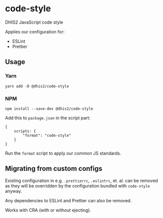 <!-- @format -->

# code-style

DHIS2 JavaScript code style

Applies our configuration for:

-   ESLint
-   Prettier

## Usage

### Yarn

```
yarn add -D @dhis2/code-style
```

### NPM

```
npm install --save-dev @dhis2/code-style
```

Add this to `package.json` in the script part:

```
{
    scripts: {
        "format": "code-style"
    }
}
```

Run the `format` script to apply our common JS standards.

## Migrating from custom configs

Existing configuration in e.g. `.prettierrc`, `.eslintrc`, et. al. can
be removed as they will be overridden by the configuration bundled with
`code-style` anyway.

Any dependencies to ESLint and Prettier can also be removed.

Works with CRA (with or without ejecting).
